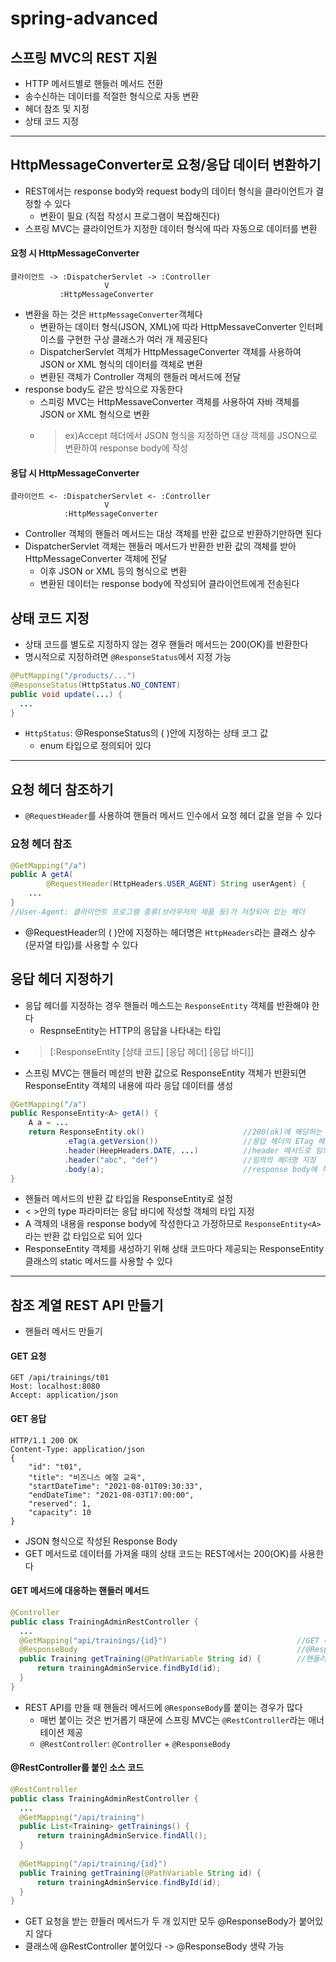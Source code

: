 # spring-advanced

## 스프링 MVC의 REST 지원
+ HTTP 메서드별로 핸들러 메서드 전환
+ 송수신하는 데이터를 적절한 형식으로 자동 변환
+ 헤더 참조 및 지정
+ 상태 코드 지정

---

## HttpMessageConverter로 요청/응답 데이터 변환하기
+ REST에서는 response body와 request body의 데이터 형식을 클라이언트가 결정할 수 있다
    + 변환이 필요 (직접 작성시 프로그램이 복잡해진다)
+ 스프링 MVC는 클라이언트가 지정한 데이터 형식에 따라 자동으로 데이터를 변환

#### 요청 시 HttpMessageConverter
```text
클라이언트 -> :DispatcherServlet -> :Controller
                     V
           :HttpMessageConverter
```
+ 변환을 하는 것은 `HttpMessageConverter`객체다
    + 변환하는 데이터 형식(JSON, XML)에 따라 HttpMessaveConverter 인터페이스를 구현한 구상 클래스가 여러 개 제공된다
    + DispatcherServlet 객체가 HttpMessageConverter 객체를 사용하여 JSON or XML 형식의 데이터를 객체로 변환
    + 변환된 객체가 Controller 객체의 핸들러 메서드에 전달
+ response body도 같은 방식으로 자동한다
    + 스피링 MVC는 HttpMessaveConverter 객체를 사용하여 자바 객체를 JSON or XML 형식으로 변환
    + > ex)Accept 헤더에서 JSON 형식을 지정하면 대상 객체를 JSON으로 변환하여 response body에 작성

#### 응답 시 HttpMessageConverter
```text
클라이언트 <- :DispatcherServlet <- :Controller
                     V
            :HttpMessageConverter
```
+ Controller 객체의 핸들러 메서드는 대상 객체를 반환 값으로 반환하기만하면 된다
+ DispatcherServlet 객체는 핸들러 메서드가 반환한 반환 값의 객체를 받아 HttpMessageConverter 객체에 전달
    + 이후 JSON or XML 등의 형식으로 변환
    + 변환된 데이터는 response body에 작성되어 클라이언트에게 전송된다

## 상태 코드 지정
+ 상태 코드를 별도로 지정하지 않는 경우 핸들러 메서드는 200(OK)를 반환한다
+ 명시적으로 지정하려면 `@ResponseStatus`에서 지정 가능
```java
@PutMapping("/products/...")
@ResponseStatus(HttpStatus.NO_CONTENT)
public void update(...) {
  ...
}
```
+ `HttpStatus`: @ResponseStatus의 ( )안에 지정하는 상태 코그 값
    + enum 타입으로 정의되어 있다

---

## 요청 헤더 참조하기
+ `@RequestHeader`를 사용하여 핸들러 메서드 인수에서 요청 헤더 값을 얻을 수 있다
### 요청 헤더 참조
```java
@GetMapping("/a")
public A getA(
        @RequestHeader(HttpHeaders.USER_AGENT) String userAgent) {
    ...
}
//User-Agent: 클라이언트 프로그램 종류(브라우저의 제품 등)가 저장되어 있는 헤더
```
+ @RequestHeader의 ( )안에 지정하는 헤더명은 `HttpHeaders`라는 클래스 상수(문자열 타입)를 사용할 수 있다

## 응답 헤더 지정하기
+ 응답 헤더를 지정하는 경우 핸들러 메스드는 `ResponseEntity` 객체를 반환해야 한다
  + RespnseEntity는 HTTP의 응답을 나타내는 타입
+ >[:ResponseEntity [상태 코드] [응답 헤더] [응답 바디]]
+ 스프링 MVC는 핸들러 메섣의 반환 값으로 ResponseEntity 객체가 반환되면 ResponseEntity 객체의 내용에 따라 응답 데이터를 생성
```java
@GetMapping("/a")
public ResponseEntity<A> getA() {
    A a = ...
    return ResponseEntity.ok()                      //200(ok)에 해당하는 ok메서드 사용
            .eTag(a.getVersion())                   //응답 헤더의 ETag 헤더 지정
            .header(HeepHeaders.DATE, ...)          //header 메서드로 임의의 헤더를 지정: (헤더명, 값)
            .header("abc", "def")                   //임의의 헤더명 지정
            .body(a);                               //response body에 작성할 객체를 지정
}
```
+ 핸들러 메서드의 반환 값 타입을 ResponseEntity로 설정
+ < >안의 type 파라미터는 응답 바디에 작성할 객체의 타입 지정
+ A 객체의 내용을 response body에 작성한다고 가정하므로 `ResponseEntity<A>` 라는 반환 값 타입으로 되어 있다
+ ResponseEntity 객체를 새성하기 위해 상태 코드마다 제공되는 ResponseEntity 클래스의 static 메서드를 사용할 수 있다

---

## 참조 계열 REST API 만들기
+ 핸들러 메서드 만들기
#### GET 요청
```text
GET /api/trainings/t01
Host: localhost:8080
Accept: application/json
```

#### GET 응답
```text
HTTP/1.1 200 OK
Content-Type: application/json
{
    "id": "t01",
    "title": "비즈니스 예절 교육",
    "startDateTime": "2021-08-01T09:30:33",
    "endDateTime": "2021-08-03T17:00:00",
    "reserved": 1,
    "capacity": 10
}
```
+ JSON 형식으로 작성된 Response Body
+ GET 메서드로 데이터를 가져올 때의 상태 코드는 REST에서는 200(OK)를 사용한다

#### GET 메서드에 대응하는 핸들러 메서드
```java
@Controller
public class TrainingAdminRestController {
  ...
  @GetMapping("api/trainings/{id}")                             //GET 메서드를 받기 위한 @GetMapping
  @ResponseBody                                                 //@ResponseBody: 반환한 객체를 HttpMessageConverter를 사용해 JSON, XML 등의 형식으로 변환하라는 지시 사항을 나타내는 애너테이션
  public Training getTraining(@PathVariable String id) {        //핸들러 메서드의 인수를 정의하고 @PathVariable을 붙인다, { }안의 작성한 문자열과 동일하게 한다
      return trainingAdminService.findById(id);
  }
}
```
+ REST API를 만들 때 핸들러 메서드에 `@ResponseBody`를 붙이는 경우가 많다
  + 매번 붙이는 것은 번거롭기 때문에 스프링 MVC는 `@RestController`라는 애너테이션 제공
  + `@RestController`: `@Controller` + `@ResponseBody`
#### @RestController를 붙인 소스 코드
```java
@RestController
public class TrainingAdminRestController {
  ...
  @GetMapping("/api/training")
  public List<Training> getTrainings() {
      return trainingAdminService.findAll();
  }
  
  @GetMapping("/api/training/{id}")
  public Training getTraining(@PathVariable String id) {
      return trainingAdminService.findById(id);
  }
}
```
+ GET 요청을 받는 햔들러 메서드가 두 개 있지만 모두 @ResponseBody가 붙어있지 않다
+ 클래스에 @RestController 붙어있다 -> @ResponseBody 생략 가능
